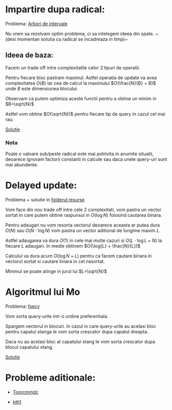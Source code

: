 # Impartire dupa radical:

Problema: [Arbori de intervale](https://infoarena.ro/problema/arbint)

Nu vrem sa rezolvam optim problema, ci sa intelegem ideea din spate. ~(desi momentan solutia cu radical se incadreaza in timp)~

## Ideea de baza:

Facem un trade off intre complexitatile celor 2 tipuri de operatii.

Pentru fiecare bloc pastram maximul. Astfel operatia de update va avea complexitatea $O(B)$ iar cea de calcul la maximului $O(\frac{N}{B} + B)$ unde $B$ este dimensiunea blocului.

Observam ca putem optimiza aceste functii pentru a obtine un minim in $B=\sqrt{N}$

Astfel vom obtine $O(\sqrt{N})$ pentru fiecare tip de query in cazul cel mai rau.

[Solutie](https://infoarena.ro/job_detail/3200166?action=view-source)

### Nota

Poate o valoare sub/peste radical este mai potrivita in anumite situatii, deoarece ignoram factorii constanti in calcule sau daca unele query-uri sunt mai abundente.

# Delayed update:

Problema + solutie in [folderul resurse](https://github.com/Giulian617/Hai-la-olimpiada-2023-2024/blob/main/10/resources/curs_10_delayed_update.png)

Vom face din nou trade off intre cele 2 complexitati, vom pastra un vector sortat in care putem obtine raspunsul in $O(\log{N})$ folosind cautarea binara.

Pentru adaugari nu vom resorta vectorul deoarece aceasta ar putea dura $O(N)$ sau $O(N \cdot \log{N})$ vom pastra un vector aditional de lungime maxim $L$.

Astfel adaugarea va dura $O(1)$ in cele mai multe cazuri si $O(L \cdot \log{L} + N)$ la fiecare $L$ adaugari. In medie obtinem $O(\log{L} + \frac{N}{L})$

Calculul va dura acum $O(\log{N} + L)$ pentru ca facem cautare binara in vectorul sortat si cautare liniara in cel nesortat.

Minimul se poate atinge in jurul lui $L=\sqrt{N}$

# Algoritmul lui Mo

Problema: [fsecv](https://www.pbinfo.ro/probleme/3085/fsecv)

Vom sorta query-urile intr-o ordine preferentiala.

Spargem vectorul in blocuri. In cazul in care query-urile au acelasi bloc pentru capatul stanga le vom sorta crescator dupa capatul dreapta.

Daca nu au acelasi bloc al capatului stang le vom sorta crescator dupa blocul capatului stang.

[Solutie](https://github.com/Giulian617/Hai-la-olimpiada-2023-2024/blob/main/10/resources/)

# Probleme aditionale:

* [Toorcmmdc](https://www.pbinfo.ro/probleme/3393/toorcmmdc)

* [kth1](https://www.pbinfo.ro/probleme/4433/kth1)